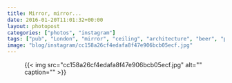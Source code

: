 ```yaml
---
title: Mirror, mirror...
date: 2016-01-20T11:01:32+00:00
layout: photopost
categories: ["photos", "instagram"]
tags: ["pub", "London", "mirror", "ceiling", "architecture", "beer", "people", "reflection"]
image: "blog/instagram/cc158a26cf4edafa8f47e906bcb05ecf.jpg"
---
```


<figure class="photo photo--square">
  {{< img src="cc158a26cf4edafa8f47e906bcb05ecf.jpg" alt="" caption="" >}}

</figure>


